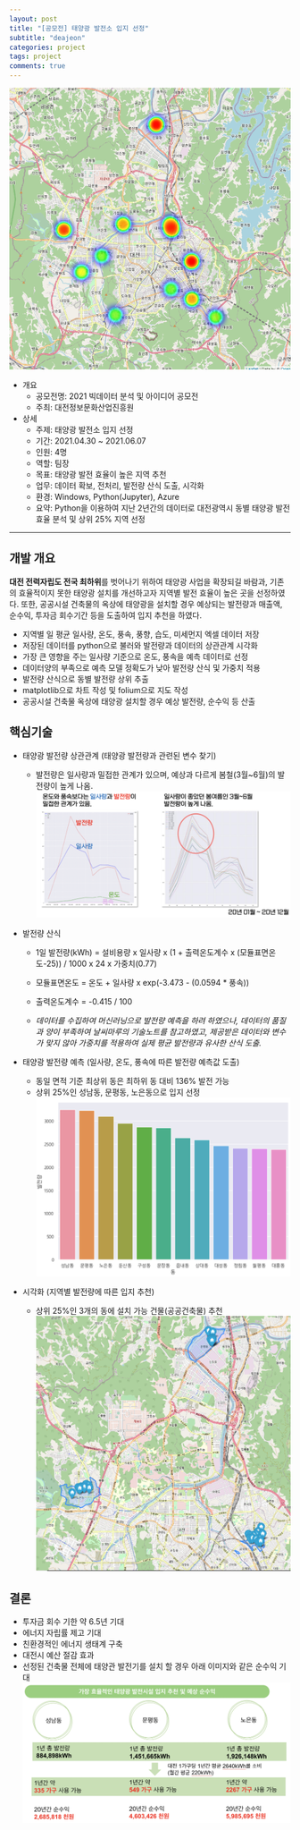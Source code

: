 ```yaml
---
layout: post
title: "[공모전] 태양광 발전소 입지 선정"
subtitle: "deajeon"
categories: project
tags: project
comments: true
---
```


![heatMap](https://github.com/JeongJaeyoung0/JeongJaeyoung0.github.io/blob/master/assets/img/project/deajeon_heatMap.png?raw=true)
* 개요
    * 공모전명: 2021 빅데이터 분석 및 아이디어 공모전
    * 주최: 대전정보문화산업진흥원
* 상세
    * 주제: 태양광 발전소 입지 선정
    * 기간: 2021.04.30 ~ 2021.06.07
    * 인원: 4명
    * 역할: 팀장
    * 목표: 태양광 발전 효율이 높은 지역 추천
    * 업무: 데이터 확보, 전처리, 발전량 산식 도출, 시각화
    * 환경: Windows, Python(Jupyter), Azure
    * 요약: Python을 이용하여 지난 2년간의 데이터로 대전광역시 동별 태양광 발전 효율 분석 및 상위 25% 지역 선정

* * *

## 개발 개요
**대전 전력자립도 전국 최하위**를 벗어나기 위하여 태양광 사업을 확장되길 바람과, 기존의 효율적이지 못한 태양광 설치를 개선하고자 지역별 발전 효율이 높은 곳을 선정하였다. 또한, 공공시설 건축물의 옥상에 태양광을 설치할 경우 예상되는 발전량과 매출액, 순수익, 투자금 회수기간 등을 도출하여 입지 추천을 하였다.

* 지역별 일 평균 일사량, 온도, 풍속, 풍향, 습도, 미세먼지 엑셀 데이터 저장
* 저장된 데이터를 python으로 불러와 발전량과 데이터의 상관관계 시각화
* 가장 큰 영향을 주는 일사량 기준으로 온도, 풍속을 예측 데이터로 선정
* 데이터양의 부족으로 예측 모델 정확도가 낮아 발전량 산식 및 가중치 적용
* 발전량 산식으로 동별 발전량 상위 추출
* matplotlib으로 차트 작성 및 folium으로 지도 작성
* 공공시설 건축물 옥상에 태양광 설치할 경우 예상 발전량, 순수익 등 산출

## 핵심기술
* 태양광 발전량 상관관계 (태양광 발전량과 관련된 변수 찾기)
    * 발전량은 일사량과 밀접한 관계가 있으며, 예상과 다르게 봄철(3월~6월)의 발전량이 높게 나옴.
    ![analysis](https://github.com/JeongJaeyoung0/JeongJaeyoung0.github.io/blob/master/assets/img/project/daejeon_analysis.png?raw=true)
* 발전량 산식
    * 1일 발전량(kWh) = 설비용량 x 일사량 x (1 + 출력온도계수 x (모듈표면온도-25)) / 1000 x 24 x 가중치(0.77)
    * 모듈표면온도    = 온도 + 일사량 x exp(-3.473 - (0.0594 * 풍속))
    * 출력온도계수    = -0.415 / 100

    * *데이터를 수집하여 머신러닝으로 발전량 예측을 하려 하였으나, 데이터의 품질과 양이 부족하여 날씨마루의 기술노트를 참고하였고, 제공받은 데이터와 변수가 맞지 않아 가중치를 적용하여 실제 평균 발전량과 유사한 산식 도출.*

* 태양광 발전량 예측 (일사량, 온도, 풍속에 따른 발전량 예측값 도출)
    * 동일 면적 기준 최상위 동은 최하위 동 대비 136% 발전 가능
    * 상위 25%인 성남동, 문평동, 노은동으로 입지 선정
    ![powerGeneration](https://github.com/JeongJaeyoung0/JeongJaeyoung0.github.io/blob/master/assets/img/project/deajeon_powerGeneration.png?raw=true)

* 시각화 (지역별 발전량에 따른 입지 추천)
    * 상위 25%인 3개의 동에 설치 가능 건물(공공건축물) 추천
    ![locationRecommendation](https://github.com/JeongJaeyoung0/JeongJaeyoung0.github.io/blob/master/assets/img/project/deajeon_locationRecommendation.PNG?raw=true)

## 결론
* 투자금 회수 기한 약 6.5년 기대
* 에너지 자립률 제고 기대
* 친환경적인 에너지 생태계 구축
* 대전시 예산 절감 효과
* 선정된 건축물 전체에 태양관 발전기를 설치 할 경우 아래 이미지와 같은 순수익 기대
![conclusion](https://github.com/JeongJaeyoung0/JeongJaeyoung0.github.io/blob/master/assets/img/project/deajeon_conclusion.png?raw=true)
